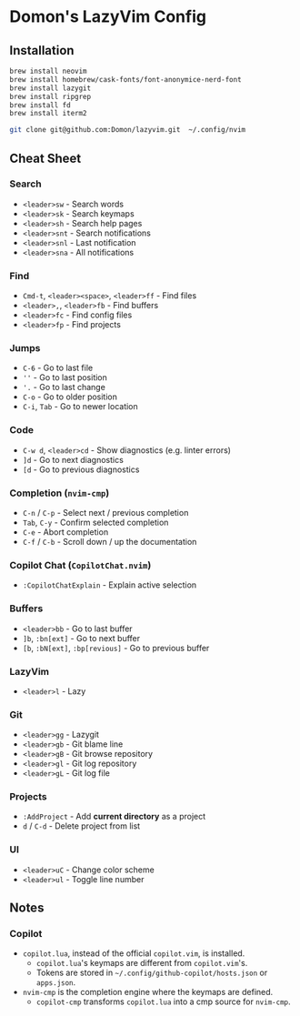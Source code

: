 # Domon's LazyVim Config

## Installation

```sh
brew install neovim
brew install homebrew/cask-fonts/font-anonymice-nerd-font
brew install lazygit
brew install ripgrep
brew install fd
brew install iterm2

git clone git@github.com:Domon/lazyvim.git  ~/.config/nvim
```

## Cheat Sheet

### Search

* `<leader>sw` - Search words
* `<leader>sk` - Search keymaps
* `<leader>sh` - Search help pages
* `<leader>snt` - Search notifications
* `<leader>snl` - Last notification
* `<leader>sna` - All notifications

### Find

* `Cmd-t`, `<leader><space>`, `<leader>ff` - Find files
* `<leader>,`, `<leader>fb` - Find buffers
* `<leader>fc` - Find config files
* `<leader>fp` - Find projects

### Jumps

* `C-6` - Go to last file
* `''` - Go to last position
* `'.` - Go to last change
* `C-o` - Go to older position
* `C-i`, `Tab` - Go to newer location

### Code

* `C-w d`, `<leader>cd` -  Show diagnostics (e.g. linter errors)
* `]d` - Go to next diagnostics
* `[d` - Go to previous diagnostics

### Completion (`nvim-cmp`)

* `C-n` / `C-p` - Select next / previous completion
* `Tab`, `C-y` - Confirm selected completion
* `C-e` - Abort completion
* `C-f` / `C-b` - Scroll down / up the documentation

### Copilot Chat (`CopilotChat.nvim`)

* `:CopilotChatExplain` - Explain active selection

### Buffers

* `<leader>bb` - Go to last buffer
* `]b`, `:bn[ext]` - Go to next buffer
* `[b`, `:bN[ext]`, `:bp[revious]`  - Go to previous buffer

### LazyVim

* `<leader>l` - Lazy

### Git

* `<leader>gg` - Lazygit
* `<leader>gb` - Git blame line
* `<leader>gB` - Git browse repository
* `<leader>gl` - Git log repository
* `<leader>gL` - Git log file

### Projects

* `:AddProject` - Add **current directory** as a project
* `d` / `C-d` - Delete project from list

### UI

* `<leader>uC` - Change color scheme
* `<leader>ul` - Toggle line number

## Notes

### Copilot

* `copilot.lua`, instead of the official `copilot.vim`, is installed.
  * `copilot.lua`'s keymaps are different from `copilot.vim`'s.
  * Tokens are stored in `~/.config/github-copilot/hosts.json` or `apps.json`.
* `nvim-cmp` is the completion engine where the keymaps are defined.
  * `copilot-cmp` transforms `copilot.lua` into a cmp source for `nvim-cmp`.
